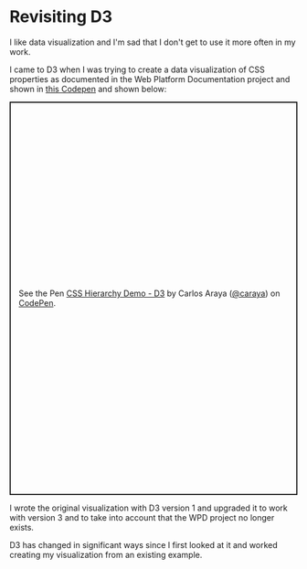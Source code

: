 # Revisiting D3

I like data visualization and I'm sad that I don't get to use it more often in my work.

I came to D3 when I was trying to create a data visualization of CSS properties as documented in the Web Platform Documentation project and shown in [this Codepen](https://codepen.io/caraya/full/bgxhz) and shown below:

<p class="codepen" data-height="689" data-theme-id="dark" data-default-tab="result" data-user="caraya" data-slug-hash="bgxhz" style="height: 689px; box-sizing: border-box; display: flex; align-items: center; justify-content: center; border: 2px solid; margin: 1em 0; padding: 1em;" data-pen-title="CSS Hierarchy Demo - D3">
  <span>See the Pen <a href="https://codepen.io/caraya/pen/bgxhz">
  CSS Hierarchy Demo - D3</a> by Carlos Araya (<a href="https://codepen.io/caraya">@caraya</a>)
  on <a href="https://codepen.io">CodePen</a>.</span>
</p>
<script async src="https://cpwebassets.codepen.io/assets/embed/ei.js"></script>

<p></p>

I wrote the original visualization with D3 version 1 and upgraded it to work with version 3 and to take into account that the WPD project no longer exists.

D3 has changed in significant ways since I first looked at it and worked creating my visualization from an existing example.
